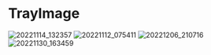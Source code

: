 # TrayImage
![20221114_132357](https://user-images.githubusercontent.com/98642809/207972023-265903d3-4f41-4aa7-b530-dda40d504edb.jpg)
![20221112_075411](https://user-images.githubusercontent.com/98642809/207972040-e01b8ac1-702c-4a3d-a315-f6a86be76a0f.jpg)
![20221206_210716](https://user-images.githubusercontent.com/98642809/207972136-300446de-7a99-4ef3-b0cd-fb896f2e681a.jpg)
![20221130_163459](https://user-images.githubusercontent.com/98642809/207972756-00e059e3-75be-4fd3-86cd-b40aa8c5a0d8.jpg)
